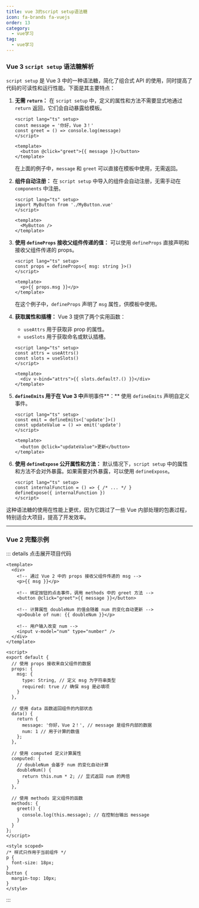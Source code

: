 ```yaml
---
title: vue 3的script setup语法糖
icon: fa-brands fa-vuejs
order: 13
category:
  - vue学习
tag:
  - vue学习
---
```








### Vue 3 `script setup` 语法糖解析

`script setup` 是 Vue 3 中的一种语法糖，简化了组合式 API 的使用，同时提高了代码的可读性和运行性能。下面是其主要特点：

1. **无需 `return`：** 在 `script setup` 中，定义的属性和方法不需要显式地通过 `return` 返回，它们会自动暴露给模板。

   ```vue
   <script lang="ts" setup>
   const message = '你好，Vue 3！'
   const greet = () => console.log(message)
   </script>

   <template>
     <button @click="greet">{{ message }}</button>
   </template>
   ```

   在上面的例子中，`message` 和 `greet` 可以直接在模板中使用，无需返回。

2. **组件自动注册：** 在 `script setup` 中导入的组件会自动注册，无需手动在 `components` 中注册。

   ```vue
   <script lang="ts" setup>
   import MyButton from './MyButton.vue'
   </script>

   <template>
     <MyButton />
   </template>
   ```

3. **使用 `defineProps` 接收父组件传递的值：** 可以使用 `defineProps` 直接声明和接收父组件传递的 props。

   ```vue
   <script lang="ts" setup>
   const props = defineProps<{ msg: string }>()
   </script>

   <template>
     <p>{{ props.msg }}</p>
   </template>
   ```

   在这个例子中，`defineProps` 声明了 `msg` 属性，供模板中使用。

4. **获取属性和插槽：** Vue 3 提供了两个实用函数：
   - `useAttrs` 用于获取非 prop 的属性。
   - `useSlots` 用于获取命名或默认插槽。

   ```vue
   <script lang="ts" setup>
   const attrs = useAttrs()
   const slots = useSlots()
   </script>
   
   <template>
     <div v-bind="attrs">{{ slots.default?.() }}</div>
   </template>
   ```

5. **`defineEmits` 用于在 Vue 3 中**声明事件**：** 使用 `defineEmits` 声明自定义事件。

   ```vue
   <script lang="ts" setup>
   const emit = defineEmits<['update']>()
   const updateValue = () => emit('update')
   </script>

   <template>
     <button @click="updateValue">更新</button>
   </template>
   ```

6. **使用 `defineExpose` 公开属性和方法：** 默认情况下，`script setup` 中的属性和方法不会对外暴露。如果需要对外暴露，可以使用 `defineExpose`。

   ```vue
   <script lang="ts" setup>
   const internalFunction = () => { /* ... */ }
   defineExpose({ internalFunction })
   </script>
   ```

这种语法糖的使用在性能上更优，因为它跳过了一些 Vue 内部处理的包裹过程，特别适合大项目，提高了开发效率。





------



###  Vue 2 完整示例


::: details 点击展开项目代码

```vue
<template>
  <div>
    <!-- 通过 Vue 2 中的 props 接收父组件传递的 msg -->
    <p>{{ msg }}</p>
    
    <!-- 绑定按钮的点击事件，调用 methods 中的 greet 方法 -->
    <button @click="greet">{{ message }}</button>

    <!-- 计算属性 doubleNum 的值会随着 num 的变化自动更新 -->
    <p>Double of num: {{ doubleNum }}</p>

    <!-- 用户输入改变 num -->
    <input v-model="num" type="number" />
  </div>
</template>

<script>
export default {
  // 使用 props 接收来自父组件的数据
  props: {
    msg: {
      type: String, // 定义 msg 为字符串类型
      required: true // 确保 msg 是必填项
    }
  },

  // 使用 data 函数返回组件的内部状态
  data() {
    return {
      message: '你好，Vue 2！', // message 是组件内部的数据
      num: 1 // 用于计算的数值
    };
  },

  // 使用 computed 定义计算属性
  computed: {
    // doubleNum 会基于 num 的变化自动计算
    doubleNum() {
      return this.num * 2; // 显式返回 num 的两倍
    }
  },

  // 使用 methods 定义组件的函数
  methods: {
    greet() {
      console.log(this.message); // 在控制台输出 message
    }
  }
};
</script>

<style scoped>
/* 样式只作用于当前组件 */
p {
  font-size: 18px;
}
button {
  margin-top: 10px;
}
</style>
```

:::
